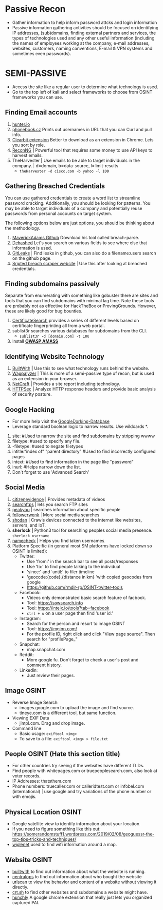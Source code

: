 # Passive Recon
- Gather information to help inform password attcks and login information 
- Passive information gathering activities should be focused on identifying IP addresses, (sub)domains, finding external partners and services, the types of technologies used and any other useful information (including the names of employees working at the company, e-mail addresses, websites, customers, naming conventions, E-mail & VPN systems and sometimes even passwords). 

# SEMI-PASSIVE 
- Access the site like a regular user to determine what technology is used. 
- Go to the top left of kali and select frameworks to choose from OSINT frameworks you can use.

## Finding Email accounts
1. [hunter.io](https://hunter.io)
2. [phonebook.cz](https://phonebook.cz) Prints out usernames in URL that you can Curl and pull info.
3. [Clearbit extension](https://clearbit.com/) Better to download as an extension in Chrome. Lets you sort by role.
4. [ReconNG](https://github.com/lanmaster53/recon-ng/wiki/Getting-Started) | Powerful tool that requires some money to use API keys to harvest emails.
5. TheHarvester | Use emails to be able to target individuals in the company. | d=domain, b=data-source, l=limit-results 
    - `theHarvester -d cisco.com -b yahoo -l 100`

## Gathering Breached Credentials
You can use gathered credentials to create a word list to streamline password cracking. Additionally, you should be looking for patterns. You may be able to target individuals of a company and potentially reuse passwords from personal accounts on target system.

The following options below are just options, you should be thinking about the methodology.
1. [MaverickAdams Github](https://github.com/hmaverickadams) Download his tool called breach-parse.
2. [Dehashed](https://dehashed.com/login) Let's you search on various fields to see where else that information is used.
3. [GitLeaks](https://github.com/zricethezav/gitleaks) | Find leaks in github, you can also do a filename:users search on the github page.
4. [Sripted breach scraper website](scylla.sh) | Use this after looking at breached credentials.

## Finding subdomains passively
Separate from enumerating with something like gobuster there are sites and tools that you can find subdomains with minimal lag time. Note these tools are probably not as effective for HackTheBox or ProvingGrounds. However, these are likely good for bug bounties.
1. [CertificateSearch](https://crt.sh) provides a series of different levels based on certificate fingerprinting all from a web portal.
2. sublist3r searches various databases for subdomains from the CLI.
    - `sublist3r -d [domain.com] -t 100`
3. Install [**OWASP AMASS**](https://github.com/OWASP/Amass)

## Identifying Website Technology
1. [BuiltWith](https://builtwith.com) | Use this to see what technology runs behind the website.
2. [Wappalyzer](https://wappalyzer.com) | This is more of a semi-passive type of recon, but is used as an extension in your browser. 
3. [NetCraft](https://searchdns.netcraft.com) | Provides a site report including technology.
4. [HTTPSec](https://securityheaders.com) | Analyze HTTP response headers and provide basic analysis of security posture.

## Google Hacking
- For more help visit the [GoogleDorking-Database](https://www.exploit-db.com/google-hacking-database)
- Leverage standard boolean logic to narrow results. Use wildcards *.
1. site:  #Used to narrow the site and find subdomains by stripping wwww
2. filetype:  #used to specify any file. 
3. -filetype: #used to negate filetypes 
4. intitle:“index of” “parent directory”   #Used to find incorrectly configured pages 
5. intext: #Used to find information in the page like "password"
6. inurl: #Helps narrow down the list.
7. Don't forget to use 'Advanced Search'

## Social Media
1. [citizenevidence](https://citizenevidence.amnestyuse.org) | Provides metadata of videos 
2. [searchftps](https://searchftps.net) | lets you search FTP sites 
3. [peakyou](https://peakyou.com) | searches information about specific people 
4. [followerwonk](https://followerwonk.com) | More social media searches
5. [shodan](https://www.shodan.io/) | Crawls devices connected to the internet like websites, servers, and IoT. 
6. **sherlock** |  Python3 tool for searching peoples social media presence. `sherlock username`
7. [namecheck](https://www.namechk.com) | Helps you find taken usernames.
8. Platform Specific (in general most SM platforms have locked down so OSINT is limited):
    - Twitter:
        - Use 'from:' in the search bar to see all posts/responses
        - Use 'to:' to find people talking to the individual
        - 'since:' and 'until:' to filer timeline
        - 'geocode:{code},{distance in km} 'with copied geocodes from google
        - https://github.com/rmdir-rp/OSINT-twitter-tools
    - Facebook:
        - Videos only demonstrated basic search feature of facbook.
        - Tool: https://sowsearch.info
        - Tool: https://intelx.io/tools?tab=facebook
        - `ctrl + u` on a user page then find 'user id:'
    - Instagram:
        - Search for the person and resort to image OSINT
        - Tool: https://imginn.com/
        - For the profile ID, right click and click "View page source". Then search for "profilePage_"
    - Snapchat:
        - map.snapchat.com
    - Reddit:
        - More google fu. Don't forget to check a user's post and comment history.
    - Linkedin:
        - Just review their pages.

## Image OSINT
- Reverse Image Search
    - images.google.com to upload the image and find source.
    - tineye.com is a different tool, but same function.
- Viewing EXIF Data
    - jimpl.com. Drag and drop image.
- Command line
    - Basic usage: `exiftool <img>`
    - To save to a file: `exiftool <img> > file.txt`

## People OSINT (Hate this section title)
- For other countries try seeing if the websites have different TLDs.
- Find people with whitepages.com or truepeoplesearch.com, also look at voter records.
- IP Addresses: thatsthem.com
- Phone numbers: truecaller.com or calleridtest.com or infobel.com (international) | use google and try variations of the phone number or with emojis.

## Physical Location OSINT
- Google satellite view to identify information about your location.
- If you need to figure something like this out: https://somerandomstuff1.wordpress.com/2019/02/08/geoguessr-the-top-tips-tricks-and-techniques/
- [wiglenet](https://wigle.net) used to find wifi information around a map.

## Website OSINT
- [builtwith](https://builtwith.com) to find out information about what the website is running.
- [centralops](https://centralops.net) to find out information about who bought the website
- [urlscan](https://urlscan.io) to view the behavior and content of a website without viewing it directly.
- [crt.sh](https://crt.sh) to find other websites and subdomains a website might have.
- [hunchly](https://hunch.ly) A google chrome extension that really just lets you organized captured PAI.

